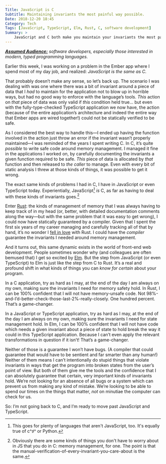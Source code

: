 ```yaml
---
Title: JavaScript is C
Subtitle: Maintaining invariants the most painful way possible.
Date: 2018-12-20 18:45
Category: Tech
Tags: [JavaScript, TypeScript, Elm, Rust, C, software development]
Summary: >
    JavaScript and C both make you maintain your invariants the most painful way possible. Happily, there are better alternatives these days.
---
```


<i><b>[Assumed Audience:](https://www.chriskrycho.com/2018/assumed-audiences.html)</b> software developers, especially those interested in modern, typed programming languages.</i>

Earlier this week, I was working on a problem in the Ember app where I spend most of my day job, and realized: <i>JavaScript is the same as C.</i>

That probably doesn’t make any sense, so let’s back up. The scenario I was dealing with was one where there was a bit of invariant around a piece of data that I *had* to maintain for the application not to blow up in horrible ways, but had no good way to enforce with the language’s tools. *This* action on *that* piece of data was only valid if *this* condition held true… but even with the fully-type-checked TypeScript application we now have, the action (because of the entire application’s architecture and indeed the entire way that Ember apps are wired together!) could not be statically verified to be safe.

As I considered the best way to handle this—I ended up having the function involved in the action just throw an error if the invariant wasn’t properly maintained—I was reminded of the years I spent writing C. In C, it’s quite *possible* to write safe code around memory management. I managed it fine in the applications I worked on, by carefully documenting the invariants a given function required to be safe. *This* piece of data is allocated by *that* function and then released to *the caller* to manage. Even with every bit of static analysis I threw at those kinds of things, it was possible to get it wrong.

The exact same kinds of problems I had in C, I have in JavaScript or even TypeScript today. Experientially, JavaScript[^not-just-js] *is* C, as far as having to deal with these kinds of invariants goes.[^not-c]

[^not-just-js]: This goes for plenty of languages that aren't JavaScript, too. It's equally true of c^♯^ or Python.

[^not-c]: Obviously there are some kinds of things you don't have to worry about in JS that you do in C: memory management, for one. The point is that the manual-verification-of-every-invariant-you-care-about is the same.

Enter [Rust](https://www.rust-lang.org): the kinds of management of memory that I was always having to keep track of in my head (or, better, with detailed documentation comments along the way—but with the same problem that it was easy to get wrong), I could now have statically guaranteed by a compiler. Given that I spent the first six years of my career managing and carefully tracking all of that by hand, it’s no wonder I [fell in love](https://newrustacean.com) with Rust. I could have the *compiler* guarantee the invariants I needed around memory management.

And it turns out, this same dynamic exists in the world of front-end web development. People sometimes wonder why (and colleagues are often bemused that) I get so excited by [Elm](https://elm-lang.org). But the step from JavaScript (or even TypeScript) to Elm is just like the step from C to Rust. It’s a real and profound shift in what kinds of things you can *know for certain* about your program.

In a C application, try as hard as I may, at the end of the day I am always on my own, making sure the invariants I need for memory safety hold. In Rust, I can be 100% confident that I will not have memory-unsafe code. Not 98%-and-I’d-better-check-those-last-2%-really-closely. One hundred percent. That’s a game-changer.

In a JavaScript or TypeScript application, try as hard as I may, at the end of the day I am always on my own, making sure the invariants I need for state management hold. In Elm, I can be 100% confident that I will not have code which needs a given invariant about a piece of state to hold break the way it could in this TypeScript application. Because I can’t even apply the relevant transformations in question if it isn’t! That’s a game-changer.

Neither of those is a guarantee I won’t have bugs. (A compiler that could guarantee that would have to be sentient and far smarter than any human!) Neither of them means I can’t intentionally do stupid things that violate invariants in ways that get the program into broken states from the user’s point of view. But both of them give me the tools and the confidence that I can absolutely guarantee that certain, very important kinds of invariants hold. We’re not looking for an absence of all bugs or a system which can prevent us from making any kind of mistake. We’re looking to be able to spend our times on the things that matter, *not* on minutiae the computer can check for us.

So: I’m not going back to C, and I’m ready to move past JavaScript and TypeScript.
